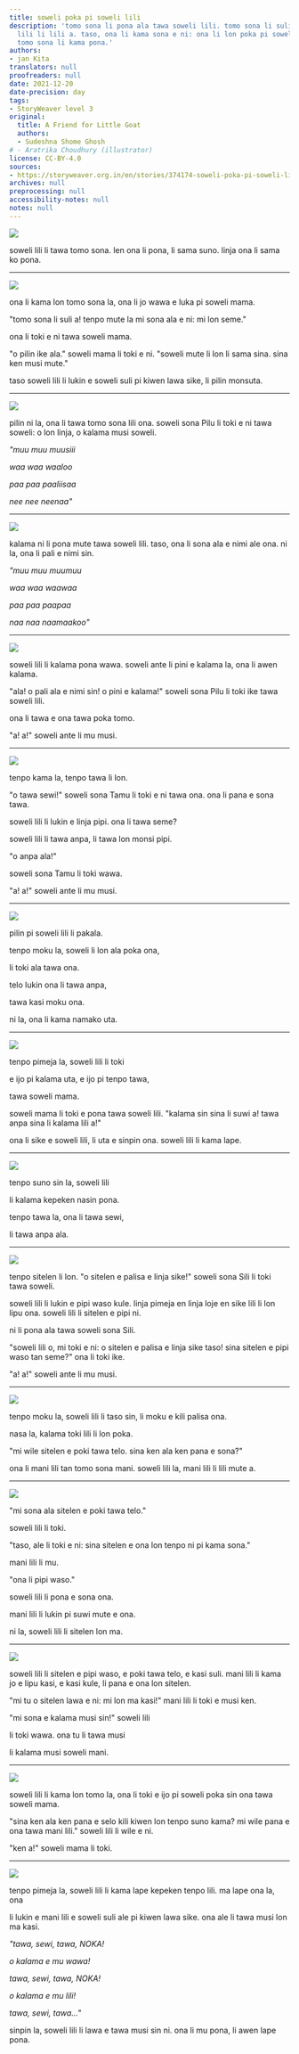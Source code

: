 ```yaml
---
title: soweli poka pi soweli lili
description: 'tomo sona li pona ala tawa soweli lili. tomo sona li suli a. soweli
  lili li lili a. taso, ona li kama sona e ni: ona li lon poka pi soweli pona la,
  tomo sona li kama pona.'
authors:
- jan Kita
translators: null
proofreaders: null
date: 2021-12-20
date-precision: day
tags:
- StoryWeaver level 3
original:
  title: A Friend for Little Goat
  authors:
  - Sudeshna Shome Ghosh
# - Aratrika Choudhury (illustrator)
license: CC-BY-4.0
sources:
- https://storyweaver.org.in/en/stories/374174-soweli-poka-pi-soweli-lili
archives: null
preprocessing: null
accessibility-notes: null
notes: null
---
```


![](https://storage.googleapis.com/static.storyweaver.org.in/illustration_crops/56603/size7/b2b323012179be1f5327a39cbaa1a192.jpg)

soweli lili li tawa tomo sona. len ona li pona, li sama suno. linja ona li sama ko pona.

---

![](https://storage.googleapis.com/static.storyweaver.org.in/illustration_crops/56604/size7/b797116158da143139fdc4881b1e652a.jpg)

ona li kama lon tomo sona la, ona li jo wawa e luka pi soweli mama.

"tomo sona li suli a! tenpo mute la mi sona ala e ni: mi lon seme."

ona li toki e ni tawa soweli mama.

"o pilin ike ala." soweli mama li toki e ni. "soweli mute li lon li sama sina. sina ken musi mute."

taso soweli lili li lukin e soweli suli pi kiwen lawa sike, li pilin monsuta.

---

![](https://storage.googleapis.com/static.storyweaver.org.in/illustration_crops/56605/size7/69980b08f5aa12f5772b68f25c478b6f.jpg)

pilin ni la, ona li tawa tomo sona lili ona. soweli sona Pilu li toki e ni tawa soweli: o lon linja, o kalama musi soweli.

*"muu muu muusiii*

*waa waa waaloo*

*paa paa paaliisaa*

*nee nee neenaa"*

---

![](https://storage.googleapis.com/static.storyweaver.org.in/illustration_crops/56717/size7/8a4f4999b188cf273ade68697f875254.jpg)

kalama ni li pona mute tawa soweli lili. taso, ona li sona ala e nimi ale ona. ni la, ona li pali e nimi sin.

*"muu muu muumuu*

*waa waa waawaa*

*paa paa paapaa*

*naa naa naamaakoo"*

---

![](https://storage.googleapis.com/static.storyweaver.org.in/illustration_crops/56607/size7/f60d0fcc9da7a108faf8dec6f66c70d2.jpg)

soweli lili li kalama pona wawa. soweli ante li pini e kalama la, ona li awen kalama.

"ala! o pali ala e nimi sin! o pini e kalama!" soweli sona Pilu li toki ike tawa soweli lili.

ona li tawa e ona tawa poka tomo.

"a! a!" soweli ante li mu musi.

---

![](https://storage.googleapis.com/static.storyweaver.org.in/illustration_crops/56608/size7/5b99ef20dd567332780ab0c818b9ebe9.jpg)

tenpo kama la, tenpo tawa li lon.

"o tawa sewi!" soweli sona Tamu li toki e ni tawa ona. ona li pana e sona tawa.

soweli lili li lukin e linja pipi. ona li tawa seme?

soweli lili li tawa anpa, li tawa lon monsi pipi.

"o anpa ala!"

soweli sona Tamu li toki wawa.

"a! a!" soweli ante li mu musi.

---

![](https://storage.googleapis.com/static.storyweaver.org.in/illustration_crops/56609/size7/e211cd8d26255138233dbc098c14933f.jpg)

pilin pi soweli lili li pakala.

tenpo moku la, soweli li lon ala poka ona,

li toki ala tawa ona.

telo lukin ona li tawa anpa,

tawa kasi moku ona.

ni la, ona li kama namako uta.

---

![](https://storage.googleapis.com/static.storyweaver.org.in/illustration_crops/56610/size7/98fcb71c6acf6f982db0ac223565e636.jpg)

tenpo pimeja la, soweli lili li toki

e ijo pi kalama uta, e ijo pi tenpo tawa,

tawa soweli mama.

soweli mama li toki e pona tawa soweli lili. "kalama sin sina li suwi a! tawa anpa sina li kalama lili a!"

ona li sike e soweli lili, li uta e sinpin ona. soweli lili li kama lape.

---

![](https://storage.googleapis.com/static.storyweaver.org.in/illustration_crops/56611/size7/54c95dacc54029532c2200dce7eb8c9d.jpg)

tenpo suno sin la, soweli lili

li kalama kepeken nasin pona.

tenpo tawa la, ona li tawa sewi,

li tawa anpa ala.

---

![](https://storage.googleapis.com/static.storyweaver.org.in/illustration_crops/56612/size7/dbb01ee84661063c2013616fce1cf1ea.jpg)

tenpo sitelen li lon. "o sitelen e palisa e linja sike!" soweli sona Sili li toki tawa soweli.

soweli lili li lukin e pipi waso kule. linja pimeja en linja loje en sike lili li lon lipu ona. soweli lili li sitelen e pipi ni.

ni li pona ala tawa soweli sona Sili.

"soweli lili o, mi toki e ni: o sitelen e palisa e linja sike taso! sina sitelen e pipi waso tan seme?" ona li toki ike.

"a! a!" soweli ante li mu musi.

---

![](https://storage.googleapis.com/static.storyweaver.org.in/illustration_crops/56718/size7/9d20f51c06f024d203660e78bff4b27b.jpg)

tenpo moku la, soweli lili li taso sin, li moku e kili palisa ona.

nasa la, kalama toki lili li lon poka.

"mi wile sitelen e poki tawa telo. sina ken ala ken pana e sona?"

ona li mani lili tan tomo sona mani. soweli lili la, mani lili li lili mute a.

---

![](https://storage.googleapis.com/static.storyweaver.org.in/illustration_crops/56614/size7/dfd146a67c7e1542419570f5749eeb79.jpg)

"mi sona ala sitelen e poki tawa telo."

soweli lili li toki.

"taso, ale li toki e ni: sina sitelen e ona lon tenpo ni pi kama sona."

mani lili li mu.

"ona li pipi waso."

soweli lili li pona e sona ona.

mani lili li lukin pi suwi mute e ona.

ni la, soweli lili li sitelen lon ma.

---

![](https://storage.googleapis.com/static.storyweaver.org.in/illustration_crops/56615/size7/475e7c3043c0e00d1e66a35abe590a14.jpg)

soweli lili li sitelen e pipi waso, e poki tawa telo, e kasi suli. mani lili li kama jo e lipu kasi, e kasi kule, li pana e ona lon sitelen.

"mi tu o sitelen lawa e ni: mi lon ma kasi!" mani lili li toki e musi ken.

"mi sona e kalama musi sin!" soweli lili

li toki wawa. ona tu li tawa musi

li kalama musi soweli mani.

---

![](https://storage.googleapis.com/static.storyweaver.org.in/illustration_crops/56616/size7/c1af84090bfe2c06c8bd164c07602a64.jpg)

soweli lili li kama lon tomo la, ona li toki e ijo pi soweli poka sin ona tawa soweli mama.

"sina ken ala ken pana e selo kili kiwen lon tenpo suno kama? mi wile pana e ona tawa mani lili." soweli lili li wile e ni.

"ken a!" soweli mama li toki.

---

![](https://storage.googleapis.com/static.storyweaver.org.in/illustration_crops/56617/size7/a684a34fb00a021d34aa3cd2ab886896.jpg)

tenpo pimeja la, soweli lili li kama lape kepeken tenpo lili. ma lape ona la, ona

li lukin e mani lili e soweli suli ale pi kiwen lawa sike. ona ale li tawa musi lon ma kasi.

*"tawa, sewi, tawa, NOKA!*

*o kalama e mu wawa!*

*tawa, sewi, tawa, NOKA!*

*o kalama e mu lili!*

*tawa, sewi, tawa..."*

sinpin la, soweli lili li lawa e tawa musi sin ni. ona li mu pona, li awen lape pona.
